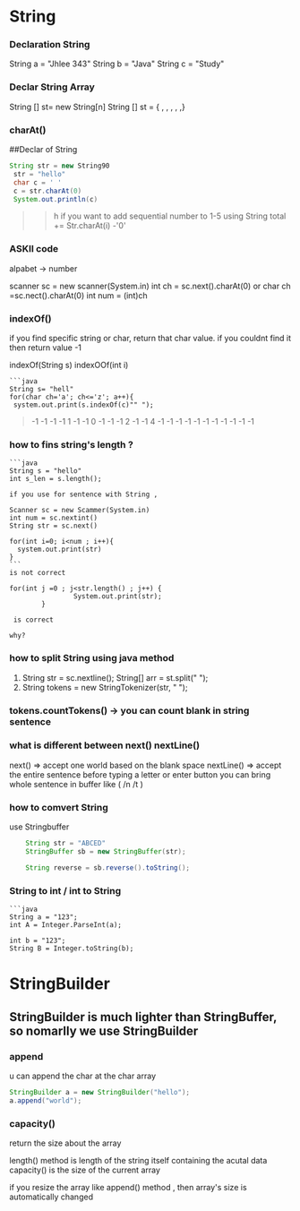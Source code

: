 # String

### Declaration String
  String a = "Jhlee 343"
  String b = "Java"
  String c = "Study"
  
### Declar String Array
  String [] st= new String[n]
  String [] st = { , , , , ,}

### charAt()
  ##Declar of String
 ```java
 String str = new String90
  str = "hello"
  char c = ' '
  c = str.charAt(0)
  System.out.println(c)
```  
  >> h
    if you want to add sequential number to 1-5 using String
    total += Str.charAt(i) -'0'
    
###  ASKII code
  alpabet -> number
  
  scanner sc = new scanner(System.in)
  int ch = sc.next().charAt(0)
  or
  char ch =sc.nect().charAt(0)
  int num = (int)ch
  
### indexOf()
    
 if you find specific string or char, return that char value.
if you couldnt find it then return value -1
    
indexOf(String s)
indexOOf(int i)

    ```java
    String s= "hell"
    for(char ch='a'; ch<='z'; a++){
     system.out.print(s.indexOf(c)"" ");
  
  > -1 -1 -1 -1 1 -1 -1 0 -1 -1 -1 2 -1 -1 4 -1 -1 -1 -1 -1 -1 -1 -1 -1 -1 -1 
  
  ### how to fins string's length ?
    ```java
    String s = "hello"
    int s_len = s.length();
    
    if you use for sentence with String , 
    
    Scanner sc = new Scammer(System.in)
    int num = sc.nextint()
    String str = sc.next()
    
    for(int i=0; i<num ; i++){
      system.out.print(str)
    }
    ```
    is not correct
    
    for(int j =0 ; j<str.length() ; j++) {
					System.out.print(str);
			}
      
     is correct
    
    why?

### how to split String using java method
   1) String str = sc.nextline();
      String[] arr = st.split(" ");
   2) String tokens = new StringTokenizer(str, " ");
    
### tokens.countTokens() -> you can count blank in string sentence

### what is different between next() nextLine()
   next() => accept one world based on the blank space
   nextLine() => accept the entire sentence before typing a letter or enter button
   		you can bring whole sentence in buffer like ( /n /t )

### how to comvert String
use Stringbuffer
```java
    String str = "ABCED"
    StringBuffer sb = new StringBuffer(str);

    String reverse = sb.reverse().toString();
```

### String to int / int to String
    ```java
    String a = "123";
    int A = Integer.ParseInt(a);

    int b = "123";
    String B = Integer.toString(b);


# StringBuilder

## StringBuilder is much lighter than StringBuffer, so nomarlly we use StringBuilder
### append
u can append the char at the char array 

``` java
StringBuilder a = new StringBuilder("hello");
a.append("world");
```

### capacity()
 return the size about the array
 
 length() method is length of the string itself containing the acutal data  capacity() is the size of the current array
 
 if you resize the array like append() method , then array's size is automatically changed
